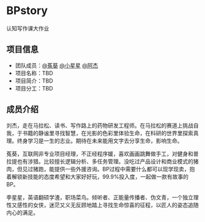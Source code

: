 # BPstory
认知写作课大作业

## 项目信息
* 团队成员：[@菟葵](https://github.com/Mina-yy) [@小星星](https://github.com/lucy201703) [@阿杰](https://github.com/jason2960)
* 项目名称：TBD
* 项目简介：TBD
* 项目分工：TBD


## 成员介绍

刘杰，走在马拉松、读书、写作路上的药物研发工程师。在马拉松的赛道上挑战自我，于书籍的静谧里寻找智慧，在光影的色彩里体验生命，在科研的世界里探索真理。终身学习是一生的志业。期待在未来能用文字去分享生命，影响生命。

菟葵，互联网非专业项目经理，不正经程序媛，喜欢画画跳舞做手工，对健身和普拉提也有涉猎。比较擅长逻辑分析、多任务管理。没吃过产品设计和商业模式的猪肉，但见过猪跑，能提供一些外援咨询。BP过程中需要什么都可以现学现卖，抱着解锁新技能的态度希望和大家好好玩，99.9%投入度，一起做一款有故事的BP。

李星星，英语翻硕学渣，职场菜鸟。倾听者、正能量传播者、伪文青，一个独立理性又感性的女侠，迷茫又义无反顾地踏上寻找生命惊喜的征程，以匠人的姿态追随内心的满足。
